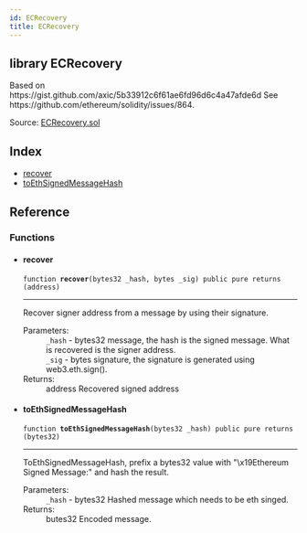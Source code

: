 ```yaml
---
id: ECRecovery
title: ECRecovery
---
```


<div class="contract-doc"><div class="contract"><h2 class="contract-header"><span class="contract-kind">library</span> ECRecovery</h2><p class="description">Based on https://gist.github.com/axic/5b33912c6f61ae6fd96d6c4a47afde6d See https://github.com/ethereum/solidity/issues/864.</p><div class="source">Source: <a href="https://github.com/taptrust/taptrust-wallet-contracts//blob/v0.0.1/contracts/ECRecovery.sol" target="_blank">ECRecovery.sol</a></div></div><div class="index"><h2>Index</h2><ul><li><a href="ECRecovery.html#recover">recover</a></li><li><a href="ECRecovery.html#toEthSignedMessageHash">toEthSignedMessageHash</a></li></ul></div><div class="reference"><h2>Reference</h2><div class="functions"><h3>Functions</h3><ul><li><div class="item function"><span id="recover" class="anchor-marker"></span><h4 class="name">recover</h4><div class="body"><code class="signature">function <strong>recover</strong><span>(bytes32 _hash, bytes _sig) </span><span>public </span><span>pure </span><span>returns  (address) </span></code><hr/><div class="description"><p>Recover signer address from a message by using their signature.</p></div><dl><dt><span class="label-parameters">Parameters:</span></dt><dd><div><code>_hash</code> - bytes32 message, the hash is the signed message. What is recovered is the signer address.</div><div><code>_sig</code> - bytes signature, the signature is generated using web3.eth.sign().</div></dd><dt><span class="label-return">Returns:</span></dt><dd>address Recovered signed address</dd></dl></div></div></li><li><div class="item function"><span id="toEthSignedMessageHash" class="anchor-marker"></span><h4 class="name">toEthSignedMessageHash</h4><div class="body"><code class="signature">function <strong>toEthSignedMessageHash</strong><span>(bytes32 _hash) </span><span>public </span><span>pure </span><span>returns  (bytes32) </span></code><hr/><div class="description"><p>ToEthSignedMessageHash, prefix a bytes32 value with &quot;\x19Ethereum Signed Message:&quot; and hash the result.</p></div><dl><dt><span class="label-parameters">Parameters:</span></dt><dd><div><code>_hash</code> - bytes32 Hashed message which needs to be eth singed.</div></dd><dt><span class="label-return">Returns:</span></dt><dd>butes32 Encoded message.</dd></dl></div></div></li></ul></div></div></div>
